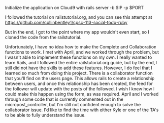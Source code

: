 Initialize the application on Cloud9 with
        rails server -b $IP -p $PORT


I followed the tutorial on railstutorial.org, and you can see this attempt
at https://github.com/collinbentley1/cpsc-113-social-todo-ruby

But in the end, I got to the point where my app wouldn't even start, so
I cloned the code from the railstutorial.


Unfortunately, I have no idea how to make the Complete and Collaboration functions
to work. I met with April, and we worked through the problem, but I wasn't able
to implement these functions on my own. I really wanted to learn Rails, and I
followed the entire railstutorial.org guide, but by the end, I still did not have
the skills to add these features. However, I do feel that I learned so much
from doing this project. There is a collaborator function that you'll find on the
users page. This allows rails to create a relationship between users, and once
this relationship has been created, the feed for the follower will update with
the posts of the followed. I wish I knew how I could make this happen using
the form, as was required. April and I worked through some code that is currently
commented out in the micropost_controller, but I'm still not confident enough
to solve the collaborator issue. I'd like to find the time with either Kyle
or one of the TA's to be able to fully understand the issue.
